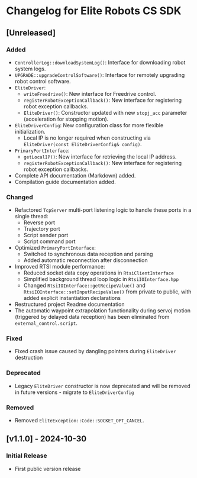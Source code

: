 # Changelog for Elite Robots CS SDK

## [Unreleased]

### Added
- `ControllerLog::downloadSystemLog()`: Interface for downloading robot system logs.
- `UPGRADE::upgradeControlSoftware()`: Interface for remotely upgrading robot control software.
- `EliteDriver`:
  - `writeFreedrive()`: New interface for Freedrive control.
  - `registerRobotExceptionCallback()`: New interface for registering robot exception callbacks.
  - `EliteDriver()`: Constructor updated with new `stopj_acc` parameter (acceleration for stopping motion).
- `EliteDriverConfig`: New configuration class for more flexible initialization.
  - Local IP is no longer required when constructing via `EliteDriver(const EliteDriverConfig& config)`.
- `PrimaryPortInterface`:
  - `getLocalIP()`: New interface for retrieving the local IP address.
  - `registerRobotExceptionCallback()`: New interface for registering robot exception callbacks.
- Complete API documentation (Markdown) added.
- Compilation guide documentation added.

### Changed
- Refactored `TcpServer` multi-port listening logic to handle these ports in a single thread:
  - Reverse port
  - Trajectory port
  - Script sender port
  - Script command port
- Optimized `PrimaryPortInterface`:
  - Switched to synchronous data reception and parsing
  - Added automatic reconnection after disconnection
- Improved RTSI module performance:
  - Reduced socket data copy operations in `RtsiClientInterface`
  - Simplified background thread loop logic in `RtsiIOInterface.hpp`
  - Changed `RtsiIOInterface::getRecipeValue()` and `RtsiIOInterface::setInputRecipeValue()` from private to public, with added explicit instantiation declarations
- Restructured project Readme documentation
- The automatic waypoint extrapolation functionality during servoj motion (triggered by delayed data reception) has been eliminated from `external_control.script`.

### Fixed
- Fixed crash issue caused by dangling pointers during `EliteDriver` destruction

### Deprecated
- Legacy `EliteDriver` constructor is now deprecated and will be removed in future versions - migrate to `EliteDriverConfig`

### Removed
- Removed `EliteException::Code::SOCKET_OPT_CANCEL`.

## [v1.1.0] - 2024-10-30
### Initial Release
- First public version release